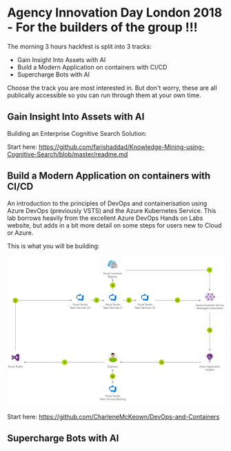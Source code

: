 # Agency Innovation Day London 2018 - For the builders of the group !!!
The morning 3 hours hackfest is split into 3 tracks:
- Gain Insight Into Assets with AI
- Build a Modern Application on containers with CI/CD
- Supercharge Bots with AI

Choose the track you are most interested in. But don't worry, these are all publically accessible so you can run through them at your own time.

## Gain Insight Into Assets with AI

Building an Enterprise Cognitive Search Solution:

Start here: https://github.com/farishaddad/Knowledge-Mining-using-Cognitive-Search/blob/master/readme.md

## Build a Modern Application on containers with CI/CD

An introduction to the principles of DevOps and containerisation using Azure DevOps (previously VSTS) and the Azure Kubernetes Service. This lab borrows heavily from the excellent Azure DevOps Hands on Labs website, but adds in a bit more detail on some steps for users new to Cloud or Azure.

This is what you will be building:

<img src="screenshots\architecture.png" alt="Architecture" width=600px />

Start here: https://github.com/CharleneMcKeown/DevOps-and-Containers

## Supercharge Bots with AI
